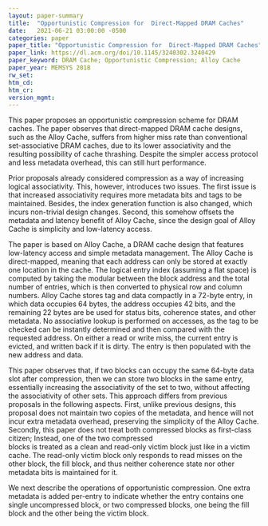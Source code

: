 ```yaml
---
layout: paper-summary
title:  "Opportunistic Compression for  Direct-Mapped DRAM Caches"
date:   2021-06-21 03:00:00 -0500
categories: paper
paper_title: "Opportunistic Compression for  Direct-Mapped DRAM Caches"
paper_link: https://dl.acm.org/doi/10.1145/3240302.3240429
paper_keyword: DRAM Cache; Opportunistic Compression; Alloy Cache
paper_year: MEMSYS 2018
rw_set:
htm_cd:
htm_cr:
version_mgmt:
---
```


This paper proposes an opportunistic compression scheme for DRAM caches. The paper observes that direct-mapped DRAM
cache designs, such as the Alloy Cache, suffers from higher miss rate than conventional set-associative DRAM caches,
due to its lower associativity and the resulting possibility of cache thrashing. 
Despite the simpler access protocol and less metadata overhead, this can still hurt performance.

Prior proposals already considered compression as a way of increasing logical associativity. This, however, introduces
two issues. The first issue is that increased associativity requires more metadata bits and tags to be maintained.
Besides, the index generation function is also changed, which incurs non-trivial design changes.
Second, this somehow offsets the metadata and latency benefit of Alloy Cache, since the design goal of Alloy Cache 
is simplicity and low-latency access.

The paper is based on Alloy Cache, a DRAM cache design that features low-latency access and simple metadata
management. The Alloy Cache is direct-mapped, meaning that each address can only be stored at exactly one location
in the cache. The logical entry index (assuming a flat space) is computed by taking the modular between the 
block address and the total number of entries, which is then converted to physical row and column numbers. 
Alloy Cache stores tag and data compactly in a 72-byte entry, in which data occupies 64 bytes, the address
occupies 42 bits, and the remaining 22 bytes are be used for status bits, coherence states, and other metadata. 
No associative lookup is performed on accesses, as the tag to be checked can be instantly determined and then compared 
with the requested address. 
On either a read or write miss, the current entry is evicted, and written back if it is dirty. 
The entry is then populated with the new address and data.

This paper observes that, if two blocks can occupy the same 64-byte data slot after compression, then we can
store two blocks in the same entry, essentially increasing the associativity of the set to two, without
affecting the associativity of other sets.
This approach differs from previous proposals in the following aspects. 
First, unlike previous designs, this proposal does not maintain two copies of the metadata, and hence will not incur
extra metadata overhead, preserving the simplicity of the Alloy Cache.
Secondly, this paper does not treat both compressed blocks as first-class citizen; Instead, one of the two compressed   
blocks is treated as a clean and read-only victim block just like in a victim cache. The read-only victim block only 
responds to read misses on the other block, the fill block, and thus neither coherence state nor other metadata bits
is maintained for it.

We next describe the operations of opportunistic compression. One extra metadata is added per-entry to indicate whether
the entry contains one single uncompressed block, or two compressed blocks, one being the fill block and the other 
being the victim block.
